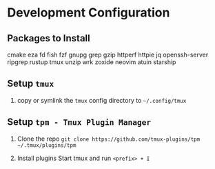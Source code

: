 # Development Configuration

## Packages to Install
cmake
eza
fd
fish
fzf
gnupg
grep
gzip
httperf
httpie
jq
openssh-server
ripgrep
rustup
tmux
unzip
wrk
zoxide
neovim
atuin
starship

## Setup `tmux`

1. copy or symlink the `tmux` config directory to `~/.config/tmux`

## Setup `tpm - Tmux Plugin Manager`

1. Clone the repo
`git clone https://github.com/tmux-plugins/tpm ~/.tmux/plugins/tpm`

2. Install plugins
Start tmux and run `<prefix> + I`
